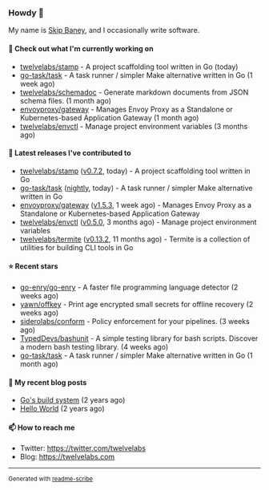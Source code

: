 ### Howdy 👋

My name is [Skip Baney](https://twelvelabs.com), and I occasionally write software.

#### 👷 Check out what I'm currently working on

- [twelvelabs/stamp](https://github.com/twelvelabs/stamp) - A project scaffolding tool written in Go (today)
- [go-task/task](https://github.com/go-task/task) - A task runner / simpler Make alternative written in Go (1 week ago)
- [twelvelabs/schemadoc](https://github.com/twelvelabs/schemadoc) - Generate markdown documents from JSON schema files. (1 month ago)
- [envoyproxy/gateway](https://github.com/envoyproxy/gateway) - Manages Envoy Proxy as a Standalone or Kubernetes-based Application Gateway (1 month ago)
- [twelvelabs/envctl](https://github.com/twelvelabs/envctl) - Manage project environment variables (3 months ago)

#### 🔭 Latest releases I've contributed to

- [twelvelabs/stamp](https://github.com/twelvelabs/stamp) ([v0.7.2](https://github.com/twelvelabs/stamp/releases/tag/v0.7.2), today) - A project scaffolding tool written in Go
- [go-task/task](https://github.com/go-task/task) ([nightly](https://github.com/go-task/task/releases/tag/nightly), today) - A task runner / simpler Make alternative written in Go
- [envoyproxy/gateway](https://github.com/envoyproxy/gateway) ([v1.5.3](https://github.com/envoyproxy/gateway/releases/tag/v1.5.3), 1 week ago) - Manages Envoy Proxy as a Standalone or Kubernetes-based Application Gateway
- [twelvelabs/envctl](https://github.com/twelvelabs/envctl) ([v0.5.0](https://github.com/twelvelabs/envctl/releases/tag/v0.5.0), 3 months ago) - Manage project environment variables
- [twelvelabs/termite](https://github.com/twelvelabs/termite) ([v0.13.2](https://github.com/twelvelabs/termite/releases/tag/v0.13.2), 11 months ago) - Termite is a collection of utilities for building CLI tools in Go

#### ⭐ Recent stars

- [go-enry/go-enry](https://github.com/go-enry/go-enry) - A faster file programming language detector (2 weeks ago)
- [yawn/offkey](https://github.com/yawn/offkey) - Print age encrypted small secrets for offline recovery (2 weeks ago)
- [siderolabs/conform](https://github.com/siderolabs/conform) - Policy enforcement for your pipelines. (3 weeks ago)
- [TypedDevs/bashunit](https://github.com/TypedDevs/bashunit) - A simple testing library for bash scripts. Discover a modern bash testing library. (4 weeks ago)
- [go-task/task](https://github.com/go-task/task) - A task runner / simpler Make alternative written in Go (1 month ago)

#### 📜 My recent blog posts

- [Go&#39;s build system](https://twelvelabs.com/2023/01/02/go-build-system/) (2 years ago)
- [Hello World](https://twelvelabs.com/2022/11/20/hello-world/) (2 years ago)

#### 📫 How to reach me

- Twitter: <https://twitter.com/twelvelabs>
- Blog: <https://twelvelabs.com>

---

<sup>Generated with [readme-scribe](https://github.com/muesli/readme-scribe)</sup>
